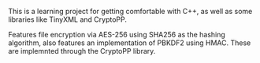 This is a learning project for getting comfortable with C++, as well as some libraries like TinyXML and CryptoPP.

Features file encryption via AES-256 using SHA256 as the hashing algorithm, also features an implementation of PBKDF2 using HMAC. These are implemnted through the CryptoPP library.

